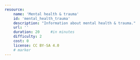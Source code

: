 ```yaml
---
resource:
    name: 'Mental health & trauma'
    id: 'mental_health_trauma'    
    description: "Information about mental health & trauma."
    url: ''
    duration: 20     #in minutes
    difficulty: 2
    cost: 0      
    license: CC BY-SA 4.0
    # marker
---
```


